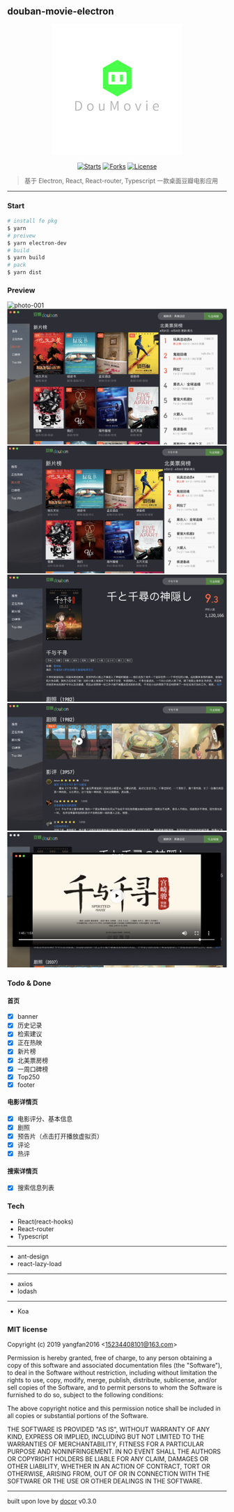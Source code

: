 ## douban-movie-electron



<p align="center">
  <img src="./assets/logo.png" width="300px">
</p>
<p align="center">
  <a href="https://github.com/Yangfan2016/douban-movie-electron"><img
      src="https://img.shields.io/github/stars/Yangfan2016/douban-movie-electron.svg?color=green&style=flat-square"
      alt="Starts"></a>
  <a href="https://github.com/Yangfan2016/douban-movie-electron"><img
      src="https://img.shields.io/github/forks/Yangfan2016/douban-movie-electron.svg?style=flat-square"
      alt="Forks"></a>
  <a href="https://github.com/Yangfan2016/douban-movie-electron/blob/master/LICENSE"><img
      src="https://img.shields.io/github/license/Yangfan2016/douban-movie-electron.svg?style=flat-square"
      alt="License"></a>
</p>

> 基于 Electron, React, React-router, Typescript 一款桌面豆瓣电影应用

---



### Start

```bash
# install fe pkg
$ yarn
# preivew
$ yarn electron-dev
# build
$ yarn build
# pack
$ yarn dist

```


### Preview

![photo-001](https://github.com/Yangfan2016/PicBed/blob/master/Personal/douban-movie-electron-001.png?raw=true)
![photo-002](https://github.com/Yangfan2016/PicBed/blob/master/Personal/douban-movie-electron-002.png?raw=true)
![photo-003](https://github.com/Yangfan2016/PicBed/blob/master/Personal/douban-movie-electron-003.png?raw=true)
![photo-004](https://github.com/Yangfan2016/PicBed/blob/master/Personal/douban-movie-electron-004.png?raw=true)
![photo-005](https://github.com/Yangfan2016/PicBed/blob/master/Personal/douban-movie-electron-005.png?raw=true)
![photo-006](https://github.com/Yangfan2016/PicBed/blob/master/Personal/douban-movie-electron-006.png?raw=true)

### Todo & Done

#### 首页

- [x] banner
- [x] 历史记录
- [x] 检索建议
- [x] 正在热映
- [x] 新片榜
- [x] 北美票房榜
- [x] 一周口碑榜
- [x] Top250
- [x] footer

#### 电影详情页

- [x] 电影评分、基本信息
- [x] 剧照
- [x] 预告片（点击打开播放虚拟页）
- [x] 评论
- [x] 热评

#### 搜索详情页

- [x] 搜索信息列表


### Tech

- React(react-hooks)
- React-router
- Typescript  
----
- ant-design
- react-lazy-load  
----
- axios
- lodash  
----
- Koa


### MIT license
Copyright (c) 2019 yangfan2016 &lt;15234408101@163.com&gt;

Permission is hereby granted, free of charge, to any person obtaining a copy
of this software and associated documentation files (the &quot;Software&quot;), to deal
in the Software without restriction, including without limitation the rights
to use, copy, modify, merge, publish, distribute, sublicense, and/or sell
copies of the Software, and to permit persons to whom the Software is
furnished to do so, subject to the following conditions:

The above copyright notice and this permission notice shall be included in
all copies or substantial portions of the Software.

THE SOFTWARE IS PROVIDED &quot;AS IS&quot;, WITHOUT WARRANTY OF ANY KIND, EXPRESS OR
IMPLIED, INCLUDING BUT NOT LIMITED TO THE WARRANTIES OF MERCHANTABILITY,
FITNESS FOR A PARTICULAR PURPOSE AND NONINFRINGEMENT. IN NO EVENT SHALL THE
AUTHORS OR COPYRIGHT HOLDERS BE LIABLE FOR ANY CLAIM, DAMAGES OR OTHER
LIABILITY, WHETHER IN AN ACTION OF CONTRACT, TORT OR OTHERWISE, ARISING FROM,
OUT OF OR IN CONNECTION WITH THE SOFTWARE OR THE USE OR OTHER DEALINGS IN
THE SOFTWARE.

---
built upon love by [docor](https://github.com/turingou/docor.git) v0.3.0
